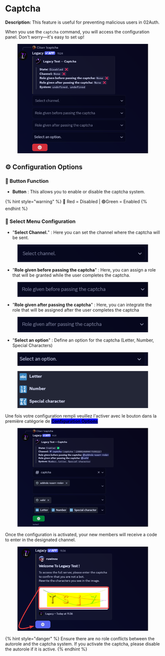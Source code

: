 # Captcha

**Description:** This feature is useful for preventing malicious users in 02Auth.

When you use the `captcha` command, you will access the configuration panel. Don't worry—it's easy to set up!

<figure><img src="../../.gitbook/assets/image (61).png" alt=""><figcaption></figcaption></figure>

## ⚙️ Configuration Options

### 🔹 Button Function

* **Button** : This allows you to enable or disable the captcha system.

{% hint style="warning" %}
🔴 Red = Disabled | 🟢Green = Enabled
{% endhint %}



### 🔹 Select Menu Configuration

* "**Select Channel.**" : Here you can set the channel where the captcha will be sent.

<figure><img src="../../.gitbook/assets/image (62).png" alt=""><figcaption></figcaption></figure>

* "**Role given before passing the captcha**" : Here, you can assign a role that will be granted while the user completes the captcha.

<figure><img src="../../.gitbook/assets/image (63).png" alt=""><figcaption></figcaption></figure>

* "**Role given after passing the captcha**" : Here, you can integrate the role that will be assigned after the user completes the captcha

<figure><img src="../../.gitbook/assets/image (64).png" alt=""><figcaption></figcaption></figure>

* "**Select an option**" : Define an option for the captcha (Letter, Number, Special Characters)

<figure><img src="../../.gitbook/assets/image (65).png" alt=""><figcaption></figcaption></figure>

<figure><img src="../../.gitbook/assets/image (66).png" alt=""><figcaption></figcaption></figure>

Une fois votre configuration rempli veuillez l'activer avec le bouton dans la première catégorie de [<mark style="background-color:blue;">**Configuration Options**</mark>](ticket-settings-5.md#button-function)

<figure><img src="../../.gitbook/assets/image (67).png" alt=""><figcaption></figcaption></figure>

Once the configuration is activated, your new members will receive a code to enter in the designated channel.

<figure><img src="../../.gitbook/assets/image (69).png" alt=""><figcaption></figcaption></figure>

{% hint style="danger" %}
Ensure there are no role conflicts between the autorole and the captcha system. If you activate the captcha, please disable the autorole if it is active.
{% endhint %}
